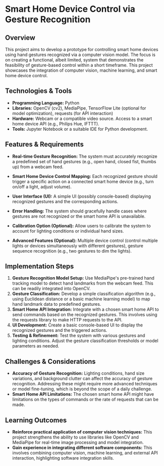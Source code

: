 # Smart Home Device Control via Gesture Recognition

## Overview

This project aims to develop a prototype for controlling smart home devices using hand gestures recognized via a computer vision model.  The focus is on creating a functional, albeit limited, system that demonstrates the feasibility of gesture-based control within a short timeframe. This project showcases the integration of computer vision, machine learning, and smart home device control.

## Technologies & Tools

- **Programming Language:** Python
- **Libraries:** OpenCV (cv2), MediaPipe, TensorFlow Lite (optional for model optimization),  requests (for API interaction)
- **Hardware:** Webcam or a compatible video source.  Access to a smart home device API (e.g., Philips Hue, IFTTT).
- **Tools:** Jupyter Notebook or a suitable IDE for Python development.

## Features & Requirements

- **Real-time Gesture Recognition:** The system must accurately recognize a predefined set of hand gestures (e.g., open hand, closed fist, thumbs up) from a webcam feed.
- **Smart Home Device Control Mapping:**  Each recognized gesture should trigger a specific action on a connected smart home device (e.g., turn on/off a light, adjust volume).
- **User Interface (UI):** A simple UI (possibly console-based) displaying recognized gestures and the corresponding actions.
- **Error Handling:** The system should gracefully handle cases where gestures are not recognized or the smart home API is unavailable.
- **Calibration Option (Optional):** Allow users to calibrate the system to account for lighting conditions or individual hand sizes.

- **Advanced Features (Optional):**  Multiple device control (control multiple lights or devices simultaneously with different gestures), gesture sequence recognition (e.g., two gestures to dim the lights).


## Implementation Steps

1. **Gesture Recognition Model Setup:**  Use MediaPipe's pre-trained hand tracking model to detect hand landmarks from the webcam feed.  This can be readily integrated into OpenCV.
2. **Gesture Classification:**  Develop a simple classification algorithm (e.g., using Euclidean distance or a basic machine learning model) to map hand landmark data to predefined gestures.
3. **Smart Home API Integration:** Integrate with a chosen smart home API to send commands based on the recognized gestures.  This involves using the requests library to make HTTP requests to the API.
4. **UI Development:** Create a basic console-based UI to display the recognized gestures and the triggered actions.
5. **Testing & Refinement:**  Test the system with various gestures and lighting conditions.  Adjust the gesture classification thresholds or model parameters as needed.

## Challenges & Considerations

- **Accuracy of Gesture Recognition:**  Lighting conditions, hand size variations, and background clutter can affect the accuracy of gesture recognition.  Addressing these might require more advanced techniques or model fine-tuning, which is beyond the scope of a daily challenge.
- **Smart Home API Limitations:** The chosen smart home API might have limitations on the types of commands or the rate of requests that can be made.

## Learning Outcomes

- **Reinforce practical application of computer vision techniques:**  This project strengthens the ability to use libraries like OpenCV and MediaPipe for real-time image processing and model integration.
- **Gain experience in integrating different software components:**  This involves combining computer vision, machine learning, and external API interaction, highlighting software integration skills.

